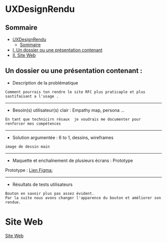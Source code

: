 # UXDesignRendu

## Sommaire
- [UXDesignRendu](#uxdesignrendu)
  - [Sommaire](#sommaire)
- [I. Un dossier ou une présentation contenant](#un-dossier-ou-une-présentation-contenant)
- [II. Site Web]()


## Un dossier ou une présentation contenant :
- Description de la problématique
```
Comment pourrais ton rendre le site RFC plus praticaple et plus sastifaisant a l'usage .
```

---
- Besoin(s) utilisateur(s) clair : Empathy map, persona …
```
En tant que technicirn résaux  je voudrais me documenter pour renforcer mes compétences
```

---
- Solution argumentée : 6 to 1, dessins, wireframes
```
image de dessin main
```

---
- Maquette et enchaînement de plusieurs écrans : Prototype

Prototype : 
[Lien Figma:](https://www.figma.com/proto/RIecnwJnqqKcUQL3OkSIOD/Projhet-UI?type=design&node-id=45-6&t=VJoP36mwD4Bsu802-0&scaling=scale-down&page-id=5%3A3&starting-point-node-id=45%3A6)

---
- Résultats de tests utilisateurs
```
Bouton en savoir plus pas assez évident.
Par la suite nous avons changer l'apparence du bouton et améliorer son rendue.
```

# Site Web 

[Site Web]()